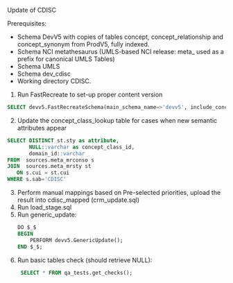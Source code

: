 Update of CDISC

Prerequisites:
- Schema DevV5 with copies of tables concept, concept_relationship and concept_synonym from ProdV5, fully indexed.
- Schema NCI metathesaurus (UMLS-based NCI release: meta_ used as a prefix for canonical UMLS Tables)
- Schema UMLS
- Schema dev_cdisc
- Working directory CDISC.

1. Run FastRecreate to set-up proper content version
```sql
SELECT devv5.FastRecreateSchema(main_schema_name=>'devv5', include_concept_ancestor=> true, include_deprecated_rels=> true, include_synonyms=> true);
   ```
2. Update the concept_class_lookup table for cases when new semantic attributes appear 
```sql
SELECT DISTINCT st.sty as attribute,
       NULL::varchar as concept_class_id,
       domain_id::varchar
FROM  sources.meta_mrconso s
JOIN  sources.meta_mrsty st 
   ON s.cui = st.cui
WHERE s.sab='CDISC'
   ```
3. Perform manual mappings based on Pre-selected priorities, upload the result into cdisc_mapped (crm_update.sql)
4. Run load_stage.sql
5. Run generic_update:
   ```sql
   DO $_$
   BEGIN
       PERFORM devv5.GenericUpdate();
   END $_$;
   ```
6. Run basic tables check (should retrieve NULL):
   ```sql
    SELECT * FROM qa_tests.get_checks();
